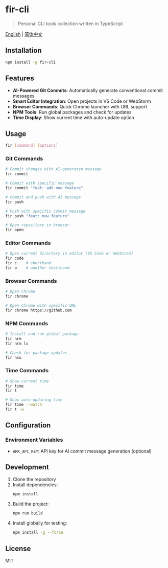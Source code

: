 # fir-cli

> Personal CLI tools collection written in TypeScript

[English](./README.md) | [简体中文](./README.zh-CN.md)

## Installation

```bash
npm install -g fir-cli
```

## Features

- **AI-Powered Git Commits**: Automatically generate conventional commit messages
- **Smart Editor Integration**: Open projects in VS Code or WebStorm
- **Browser Commands**: Quick Chrome launcher with URL support
- **NPM Tools**: Run global packages and check for updates
- **Time Display**: Show current time with auto-update option

## Usage

```bash
fir [command] [options]
```

### Git Commands

```bash
# Commit changes with AI-generated message
fir commit

# Commit with specific message
fir commit "feat: add new feature"

# Commit and push with AI message
fir push

# Push with specific commit message
fir push "feat: new feature"

# Open repository in browser
fir open
```

### Editor Commands

```bash
# Open current directory in editor (VS Code or WebStorm)
fir code
fir c    # shorthand
fir o    # another shorthand
```

### Browser Commands

```bash
# Open Chrome
fir chrome

# Open Chrome with specific URL
fir chrome https://github.com
```

### NPM Commands

```bash
# Install and run global package
fir nrm
fir nrm ls

# Check for package updates
fir ncu
```

### Time Commands

```bash
# Show current time
fir time
fir t

# Show auto-updating time
fir time --watch
fir t -w
```

## Configuration

### Environment Variables

- `ARK_API_KEY`: API key for AI commit message generation (optional)

## Development

1. Clone the repository
2. Install dependencies:
   ```bash
   npm install
   ```
3. Build the project:
   ```bash
   npm run build
   ```
4. Install globally for testing:
   ```bash
   npm install -g --force
   ```

## License

MIT









